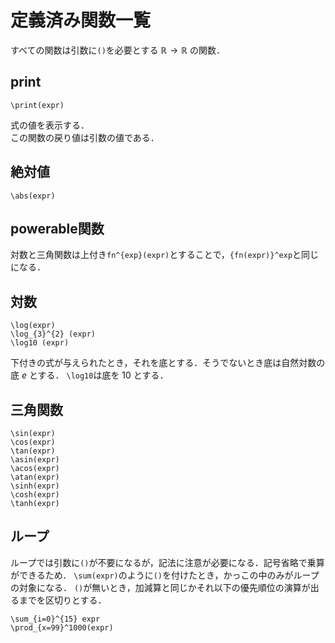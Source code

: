 # 定義済み関数一覧
すべての関数は引数に`()`を必要とする $\mathbb{R}\to\mathbb{R}$ の関数．
## print
```
\print(expr)
```
式の値を表示する．  
この関数の戻り値は引数の値である．

## 絶対値
```
\abs(expr)
```
## powerable関数
対数と三角関数は上付き`fn^{exp}(expr)`とすることで，`{fn(expr)}^exp`と同じになる．
## 対数
```
\log(expr)
\log_{3}^{2} (expr)
\log10 (expr)
```
下付きの式が与えられたとき，それを底とする．そうでないとき底は自然対数の底 $e$ とする．
`\log10`は底を $10$ とする．

## 三角関数
```
\sin(expr)
\cos(expr)
\tan(expr)
\asin(expr)
\acos(expr)
\atan(expr)
\sinh(expr)
\cosh(expr)
\tanh(expr)
```

## ループ
ループでは引数に`()`が不要になるが，記法に注意が必要になる．記号省略で乗算ができるため．
`\sum(expr)`のように`()`を付けたとき，かっこの中のみがループの対象になる．
`()`が無いとき，加減算と同じかそれ以下の優先順位の演算が出るまでを区切りとする．
```
\sum_{i=0}^{15} expr
\prod_{x=99}^1000(expr)
```
